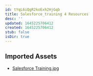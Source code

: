 ```yaml
---
id: tYqL6iQgR2koExh2HjGqb
title: Salesforce_training 4 Resources
desc: ''
updated: 1645225706412
created: 1645225706412
stub: false
isDir: true
---
```

## Imported Assets
- [Salesforce Training.jpg](/assets/salesforce-training.jpg)
